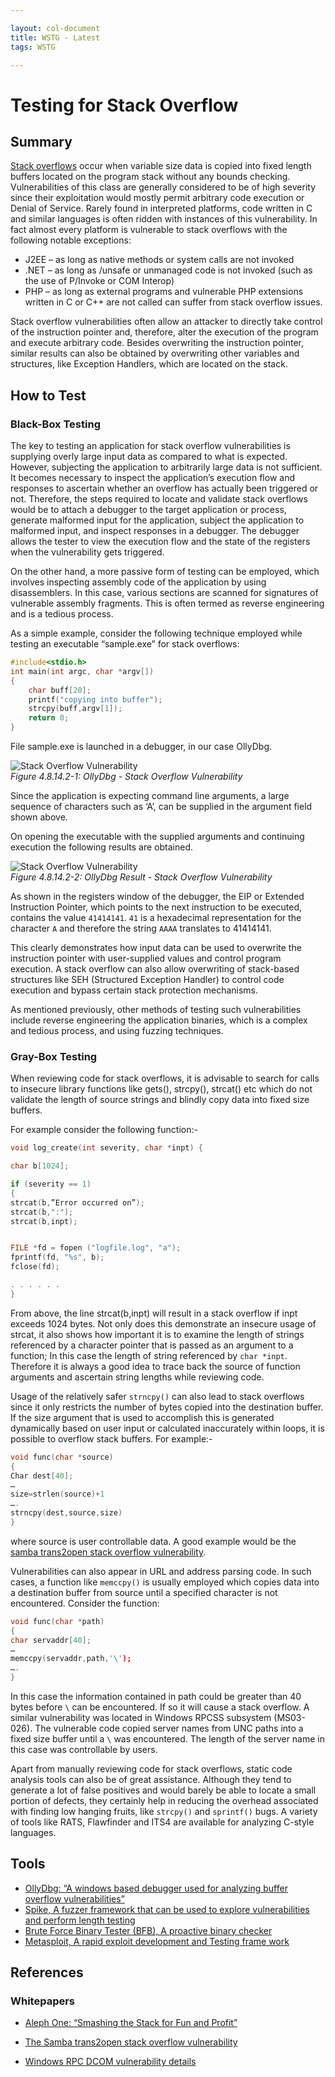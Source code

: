 ```yaml
---

layout: col-document
title: WSTG - Latest
tags: WSTG

---
```

# Testing for Stack Overflow

## Summary

[Stack overflows](https://wiki.owasp.org/index.php/Buffer_Overflows#Stack_Overflow) occur when variable size data is copied into fixed length buffers located on the program stack without any bounds checking. Vulnerabilities of this class are generally considered to be of high severity since their exploitation would mostly permit arbitrary code execution or Denial of Service. Rarely found in interpreted platforms, code written in C and similar languages is often ridden with instances of this vulnerability. In fact almost every platform is vulnerable to stack overflows with the following notable exceptions:

- J2EE – as long as native methods or system calls are not invoked
- .NET – as long as /unsafe or unmanaged code is not invoked (such as the use of P/Invoke or COM Interop)
- PHP – as long as external programs and vulnerable PHP extensions written in C or C++ are not called can suffer from stack overflow issues.

Stack overflow vulnerabilities often allow an attacker to directly take control of the instruction pointer and, therefore, alter the execution of the program and execute arbitrary code. Besides overwriting the instruction pointer, similar results can also be obtained by overwriting other variables and structures, like Exception Handlers, which are located on the stack.

## How to Test

### Black-Box Testing

The key to testing an application for stack overflow vulnerabilities is supplying overly large input data as compared to what is expected. However, subjecting the application to arbitrarily large data is not sufficient. It becomes necessary to inspect the application’s execution flow and responses to ascertain whether an overflow has actually been triggered or not. Therefore, the steps required to locate and validate stack overflows would be to attach a debugger to the target application or process, generate malformed input for the application, subject the application to malformed input, and inspect responses in a debugger. The debugger allows the tester to view the execution flow and the state of the registers when the vulnerability gets triggered.

On the other hand, a more passive form of testing can be employed, which involves inspecting assembly code of the application by using disassemblers. In this case, various sections are scanned for signatures of vulnerable assembly fragments. This is often termed as reverse engineering and is a tedious process.

As a simple example, consider the following technique employed while testing an executable “sample.exe” for stack overflows:

```c
#include<stdio.h>
int main(int argc, char *argv[])
{
    char buff[20];
    printf("copying into buffer");
    strcpy(buff,argv[1]);
    return 0;
}
```

File sample.exe is launched in a debugger, in our case OllyDbg.

![Stack Overflow Vulnerability](images/Stack_overflow_vulnerability.gif)\
*Figure 4.8.14.2-1: OllyDbg - Stack Overflow Vulnerability*

Since the application is expecting command line arguments, a large sequence of characters such as ‘A’, can be supplied in the argument field shown above.

On opening the executable with the supplied arguments and continuing execution the following results are obtained.

![Stack Overflow Vulnerability](images/Stack_overflow_vulnerability_2.gif)\
*Figure 4.8.14.2-2: OllyDbg Result - Stack Overflow Vulnerability*

As shown in the registers window of the debugger, the EIP or Extended Instruction Pointer, which points to the next instruction to be executed, contains the value `41414141`. `41` is a hexadecimal representation for the character `A` and therefore the string `AAAA` translates to 41414141.

This clearly demonstrates how input data can be used to overwrite the instruction pointer with user-supplied values and control program execution. A stack overflow can also allow overwriting of stack-based structures like SEH (Structured Exception Handler) to control code execution and bypass certain stack protection mechanisms.

As mentioned previously, other methods of testing such vulnerabilities include reverse engineering the application binaries, which is a complex and tedious process, and using fuzzing techniques.

### Gray-Box Testing

When reviewing code for stack overflows, it is advisable to search for calls to insecure library functions like gets(), strcpy(), strcat() etc which do not validate the length of source strings and blindly copy data into fixed size buffers.

For example consider the following function:-

```c
void log_create(int severity, char *inpt) {

char b[1024];

if (severity == 1)
{
strcat(b,”Error occurred on”);
strcat(b,":");
strcat(b,inpt);


FILE *fd = fopen ("logfile.log", "a");
fprintf(fd, "%s", b);
fclose(fd);

. . . . . .
}
```

From above, the line strcat(b,inpt) will result in a stack overflow if inpt exceeds 1024 bytes. Not only does this demonstrate an insecure usage of strcat, it also shows how important it is to examine the length of strings referenced by a character pointer that is passed as an argument to a function; In this case the length of string referenced by `char *inpt`. Therefore it is always a good idea to trace back the source of function arguments and ascertain string lengths while reviewing code.

Usage of the relatively safer `strncpy()` can also lead to stack overflows since it only restricts the number of bytes copied into the destination buffer. If the size argument that is used to accomplish this is generated dynamically based on user input or calculated inaccurately within loops, it is possible to overflow stack buffers. For example:-

```c
void func(char *source)
{
Char dest[40];
…
size=strlen(source)+1
….
strncpy(dest,source,size)
}
```

where source is user controllable data. A good example would be the [samba trans2open stack overflow vulnerability](https://www.securityfocus.com/archive/1/317615).

Vulnerabilities can also appear in URL and address parsing code. In such cases, a function like `memccpy()` is usually employed which copies data into a destination buffer from source until a specified character is not encountered. Consider the function:

```c
void func(char *path)
{
char servaddr[40];
…
memccpy(servaddr,path,'\');
….
}
```

In this case the information contained in path could be greater than 40 bytes before `\` can be encountered. If so it will cause a stack overflow. A similar vulnerability was located in Windows RPCSS subsystem (MS03-026). The vulnerable code copied server names from UNC paths into a fixed size buffer until a `\` was encountered. The length of the server name in this case was controllable by users.

Apart from manually reviewing code for stack overflows, static code analysis tools can also be of great assistance. Although they tend to generate a lot of false positives and would barely be able to locate a small portion of defects, they certainly help in reducing the overhead associated with finding low hanging fruits, like `strcpy()` and `sprintf()` bugs. A variety of tools like RATS, Flawfinder and ITS4 are available for analyzing C-style languages.

## Tools

- [OllyDbg: “A windows based debugger used for analyzing buffer overflow vulnerabilities”](http://www.ollydbg.de)
- [Spike, A fuzzer framework that can be used to explore vulnerabilities and perform length testing](https://www.immunitysec.com/downloads/SPIKE2.9.tgz)
- [Brute Force Binary Tester (BFB), A proactive binary checker](http://bfbtester.sourceforge.net/)
- [Metasploit, A rapid exploit development and Testing frame work](https://www.metasploit.com)

## References

### Whitepapers

- [Aleph One: “Smashing the Stack for Fun and Profit”](https://insecure.org/stf/smashstack.html)

- [The Samba trans2open stack overflow vulnerability](https://www.securityfocus.com/archive/1/317615)
- [Windows RPC DCOM vulnerability details](https://packetstormsecurity.com/files/31453/benjurry.txt.html)
